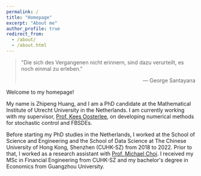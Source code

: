 ```yaml
---
permalink: /
title: "Homepage"
excerpt: "About me"
author_profile: true
redirect_from: 
  - /about/
  - /about.html
---
```


> "Die sich des Vergangenen nicht erinnern, sind dazu verurteilt, es noch einmal zu erleben."  
> <div align="right">— George Santayana </div>


Welcome to my homepage! 

My name is Zhipeng Huang, and I am a PhD candidate at the Mathematical Institute of Utrecht University in the Netherlands. I am currently working with my supervisor, [Prof. Kees Oosterlee](https://www.uu.nl/staff/CWOosterlee), on developing numerical methods for stochastic control and FBSDEs.

Before starting my PhD studies in the Netherlands, I worked at the School of Science and Engineering and the School of Data Science at The Chinese University of Hong Kong, Shenzhen (CUHK-SZ) from 2018 to 2022. Prior to that, I worked as a research assistant with [Prof. Michael Choi](https://mchchoi.github.io/). I received my MSc in Financial Engineering from CUHK-SZ and my bachelor's degree in Economics from Guangzhou University.

